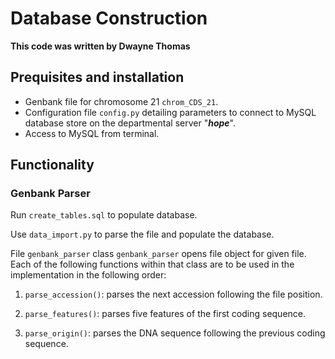 # Database Construction
**This code was written by Dwayne Thomas**
## Prequisites and installation

* Genbank file for chromosome 21 `chrom_CDS_21`.
* Configuration file `config.py` detailing parameters to connect to MySQL database store on the departmental server "**_hope_**".
* Access to MySQL from terminal.

## Functionality

### Genbank Parser
Run `create_tables.sql` to populate database.

Use `data_import.py` to parse the file and populate the database.

File `genbank_parser` class `genbank_parser` opens file object for given file. Each of the following functions within that class are to be used in the implementation in the following order:

1. `parse_accession()`: parses the next accession following the file position.

2. `parse_features()`: parses five features of the first coding sequence.

3. `parse_origin()`: parses the DNA sequence following the previous coding sequence.